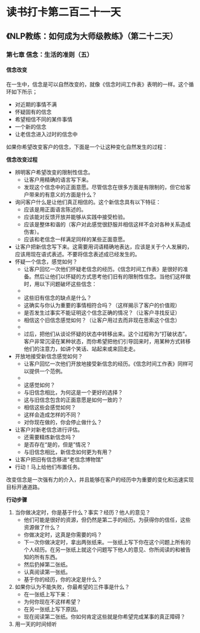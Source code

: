读书打卡第二百二十一天
===

《NLP教练：如何成为大师级教练》（第二十二天）
---

### 第七章 信念：生活的准则（五）

#### 信念改变

在一生中，信念是可以自然改变的，就像《信念时间工作表》表明的一样。这个循环如下所示；
* 对近期的事情不满
* 怀疑固有的信念
* 希望相信不同的某件事情
* 一个新的信念
* 让老信念进入过时的信念中

如果你希望改变客户的信念，下面是一个让这种变化自然发生的过程：

**信念改变过程**
* 辨明客户希望改变的限制性信念。
    * 让客户用精确的语言写下来。
    * 发现这个信念中的正面意愿。尽管信念在很多方面是有限制的，但它给客户带来的有意义的方面是什么？
* 询问客户什么是让他们真正相信的。这个新信念具有以下特征：
    * 应该是用正面语言陈述的。
    * 应该能对反馈开放并能够从实践中接受检验。
    * 应该是整体和谐的（客户对此感觉很舒服并相信这样不会对各种关系造成伤害）。
    * 应该和老信念一样满足同样的某些正面意愿。
* 让客户把新信念写下来。这需要用词语精确地表达，应该是关于个人发展的，应该用现在语式表述。不要将信念表述成已经发生的。
* 怀疑一个信念，感觉如何？
    * 让客户回忆一次他们怀疑老信念的经历。《信念时间工作表》是很好的准备。然后让他们以怀疑的方式思考他们旧有的限制性信念。当他们这样做时，用以下问题破坏这些信念：
    *  
    * 这些旧有信念的缺点是什么？
    * 这确实与你认为重要的事情相符合吗？（这样揭示了客户的价值观）
    * 是否发生过事实不能证明这个信念正确的情况？（让客户寻找反证）
    * 相信这个旧信念感觉如何？（让客户用过去而非现在思索这个信念）
    *  
    * 过后，把他们从谈论怀疑的状态中转移出来。这个过程称为“打破状态”。客户非常沉浸在某种状态，而你希望把他们引导回来时，用某种方式转移他们的注意力，如讲个笑话、站起来或来回走走。
* 开放地接受新信念感觉如何？
    * 让客户回忆一次他们开放地接受新信念的经历。《信念时间工作表》同样可以提供一个范例。
    *  
    * 这感觉如何？
    * 与旧信念相比，为何这是一个更好的选择？
    * 这与旧信念包含的正面意愿是如何一致的？
    * 相信这些会感觉如何？
    * 这样会造成怎样的不同？
    * 对你现在做的，你会停止做什么？
* 让客户对新老信念进行评估。
    * 还需要精炼新信念吗？
    * 是否存在“是的，但是”情况？
    * 与旧信念相比，新信念如何更为有用？
* 让客户把旧有信念移进“老信念博物馆”
* 行动！马上给他们布置任务。

改变信念是一次强有力的介入，并且能够在客户的经历中为重要的变化和迅速实现目标开通道路。

**行动步骤**
1. 当你做决定时，你是基于什么？事实？经历？他人的意见？
    * 他们可能是很好的资源，但仍然是第二手的经历。为获得你的信任，这些资源做了什么？
    * 你做决定时，这真是你需要的吗？
    * 下一次你做决定时，拿出两张纸来。一张纸上写下你在这个问题上所有的个人经历。在另一张纸上就这个问题写下他人的意见、你所阅读的和被告知的所有东西。
    * 然后扔掉第二张纸。
    * 认真阅读第一张纸。
    * 基于你的经历，你的决定是什么？
2. 如果你认为不能失败，你最希望的三件事是什么？
    * 在一张纸上写下来：
    * 为何你现在不这样希望？
    * 在另一张纸上写下原因。
    * 现在阅读第二张纸。你如何肯定这些就是你希望完成某事的真正障碍？
3. 用一天的时间倾听